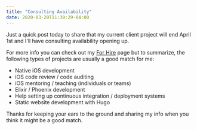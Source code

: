 ```yaml
---
title: "Consulting Availability"
date: 2020-03-20T11:39:29-04:00
---
```


Just a quick post today to share that my current client project will end April 1st and I'll have consulting availability opening up.

For more info you can check out my [For Hire](http://mikezornek.com/for-hire/) page but to summarize, the following types of projects are usually a good match for me:

- Native iOS development
- iOS code review / code auditing
- iOS mentoring / teaching (individuals or teams)
- Elixir / Phoenix development
- Help setting up continuous integration / deployment systems
- Static website development with Hugo

Thanks for keeping your ears to the ground and sharing my info when you think it might be a good match.
